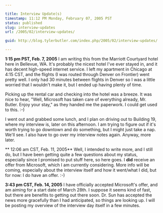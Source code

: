 ```yaml
---

title: Interview Update(s)
timestamp: 11:12 PM Monday, February 07, 2005 PST
status: published
slug: interview-updates
url: /2005/02/interview-updates/

guid: http://blog.tylerbutler.com/index.php/2005/02/interview-updates/

---
```


**1:15 pm PST, Feb. 7, 2005**
I am writing this from the Marriott Courtyard hotel here in Bellevue, WA. It's
probably the nicest hotel I've ever stayed in, and it has decent high-speed
internet service. I left my apartment in Chicago at 4:15 CST, and the flights
(I was routed through Denver on Frontier) went pretty well. I only had 30
minutes between flights in Denver so I was a little worried that I wouldn't
make it, but I ended up having plenty of time.


Picking up the rental car and checking into the hotel was a breeze. It was
nice to hear, "Well, Microsoft has taken care of everything already, Mr.
Butler. Enjoy your stay," as they handed me the paperwork. I could get used to
this. :-)


I went out and grabbed some lunch, and I plan on driving out to Building 19,
where my interview is, later on this afternoon. I am trying to figure out if
it's worth trying to go downtown and do something, but I might just take a
nap. We'll see. I also have to go over my interview notes again. Anyway, more
later.


** 12:06 am CST, Feb. 11, 2005**
Well, I intended to write more, and I still do, but I have been getting quite
a few questions about my status, especially since I promised to put stuff
here, so here goes. I **did** receive an offer from Microsoft, which I am
currently considering. More info will be coming, especially about the
interview itself and how it went/what I did, but for now: I do have an offer.
:-)


**3:43 pm CST, Feb. 14, 2005**
I have officially accepted Microsoft's offer, and am aiming for a start date
of March 28th. I suppose it seems kind of fast, but there are benefits to
getting out there soon. Dr. Sun has accepted the news more gracefully than I
had anticipated, so things are looking up. I will be posting my overview of
the interview day itself in a few minutes.

